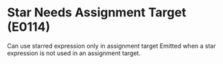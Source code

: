 # Star Needs Assignment Target (E0114)

Can use starred expression only in assignment target Emitted when a star
expression is not used in an assignment target.
